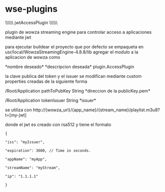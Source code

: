 # wse-plugins

\\\\\\\\\\\ jwtAccessPlugin \\\\\\\\\\\

plugin de wowza streaming engine para controlar acceso a aplicaciones mediante jwt

para ejecutar buildear el proyecto que por defecto se empaqueta en usr/local/WowzaStreamingEngine-4.8.8/lib
agregar el modulo a la aplicacion de wowza como

\*nombre deseado\* 	    \*descripcion deseada\*     	plugin.AccessPlugin 

la clave publica del token y el issuer se modifican mediante custom properties creadas de la siguiente forma

/Root/Application      	pathToPubKey 	  String   	\*direccion de la publicKey.pem\*

/Root/Application     	tokenIssuer 	  String   	\*issuer\*

se utiliza con 
http://{wowza_url}/{app_name}/{stream_name}/playlist.m3u8?t=[my-jwt]


donde el jwt es creado con rsa512 y tiene el formato

    {

    "iss": "myIssuer",
  
    "expiration": 3600, // Time in seconds.
  
    "appName": "myApp",
  
    "streamName": "myStream",
  
    "ip": "1.1.1.1"
  
    }
